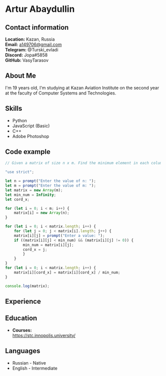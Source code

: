 # Artur Abaydullin
## Contact information
**Location:** Kazan, Russia\
**Email:** a149706@gmail.com\
**Telegram:** @Turski_evladi\
**Discord:** Jopa#5858\
**GitHub:** VasyTarasov
## About Me
I'm 19 years old, I'm studying at Kazan Aviation Institute on the second year at the faculty of Computer Systems and Technologies.
## Skills
* Python
* JavaScript (Basic)
* C++
* Adobe Photoshop
## Code example
```js
// Given a matrix of size n x m. Find the minimum element in each column of the matrix (excluding zeros) and divide all elements in that column by it.

"use strict";

let n = prompt("Enter the value of n: ");
let m = prompt("Enter the value of m: ");
let matrix = new Array(m);
let min_num = Infinity;
let cord_x;

for (let i = 0; i < m; i++) {
    matrix[i] = new Array(n);
}

for (let i = 0; i < matrix.length; i++) {
    for (let j = 0; j < matrix[i].length; j++) {
    matrix[i][j] = prompt("Enter a value: ");
    if ((matrix[i][j] < min_num) && (matrix[i][j] != 0)) {
        min_num = matrix[i][j];
        cord_x = j;
        }
    }
}
for (let i = 0; i < matrix.length; i++) {
    matrix[i][cord_x] = matrix[i][cord_x] / min_num;
}

console.log(matrix);
```
## Experience
## Education
* **Courses:**\
https://stc.innopolis.university/
## Languages
* Russian - Native
* English - Intermediate